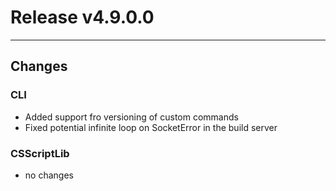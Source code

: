 # Release v4.9.0.0

---

## Changes

### CLI

- Added support fro versioning of custom commands
- Fixed potential infinite loop on SocketError in the build server

### CSScriptLib

- no changes

